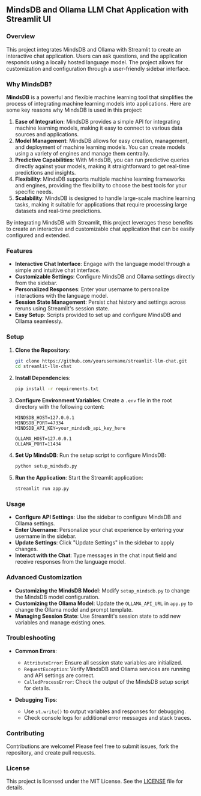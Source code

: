 ## MindsDB and Ollama LLM Chat Application with Streamlit UI

### Overview

This project integrates MindsDB and Ollama with Streamlit to create an interactive chat application. Users can ask questions, and the application responds using a locally hosted language model. The project allows for customization and configuration through a user-friendly sidebar interface.

### Why MindsDB?

**MindsDB** is a powerful and flexible machine learning tool that simplifies the process of integrating machine learning models into applications. Here are some key reasons why MindsDB is used in this project:

1. **Ease of Integration**: MindsDB provides a simple API for integrating machine learning models, making it easy to connect to various data sources and applications.
2. **Model Management**: MindsDB allows for easy creation, management, and deployment of machine learning models. You can create models using a variety of engines and manage them centrally.
3. **Predictive Capabilities**: With MindsDB, you can run predictive queries directly against your models, making it straightforward to get real-time predictions and insights.
4. **Flexibility**: MindsDB supports multiple machine learning frameworks and engines, providing the flexibility to choose the best tools for your specific needs.
5. **Scalability**: MindsDB is designed to handle large-scale machine learning tasks, making it suitable for applications that require processing large datasets and real-time predictions.

By integrating MindsDB with Streamlit, this project leverages these benefits to create an interactive and customizable chat application that can be easily configured and extended.

### Features

- **Interactive Chat Interface**: Engage with the language model through a simple and intuitive chat interface.
- **Customizable Settings**: Configure MindsDB and Ollama settings directly from the sidebar.
- **Personalized Responses**: Enter your username to personalize interactions with the language model.
- **Session State Management**: Persist chat history and settings across reruns using Streamlit's session state.
- **Easy Setup**: Scripts provided to set up and configure MindsDB and Ollama seamlessly.

### Setup

1. **Clone the Repository**:
    ```sh
    git clone https://github.com/yourusername/streamlit-llm-chat.git
    cd streamlit-llm-chat
    ```

2. **Install Dependencies**:
    ```sh
    pip install -r requirements.txt
    ```

3. **Configure Environment Variables**:
    Create a `.env` file in the root directory with the following content:
    ```env
    MINDSDB_HOST=127.0.0.1
    MINDSDB_PORT=47334
    MINDSDB_API_KEY=your_mindsdb_api_key_here

    OLLAMA_HOST=127.0.0.1
    OLLAMA_PORT=11434
    ```

4. **Set Up MindsDB**:
    Run the setup script to configure MindsDB:
    ```sh
    python setup_mindsdb.py
    ```

5. **Run the Application**:
    Start the Streamlit application:
    ```sh
    streamlit run app.py
    ```

### Usage

- **Configure API Settings**: Use the sidebar to configure MindsDB and Ollama settings.
- **Enter Username**: Personalize your chat experience by entering your username in the sidebar.
- **Update Settings**: Click "Update Settings" in the sidebar to apply changes.
- **Interact with the Chat**: Type messages in the chat input field and receive responses from the language model.

### Advanced Customization

- **Customizing the MindsDB Model**: Modify `setup_mindsdb.py` to change the MindsDB model configuration.
- **Customizing the Ollama Model**: Update the `OLLAMA_API_URL` in `app.py` to change the Ollama model and prompt template.
- **Managing Session State**: Use Streamlit's session state to add new variables and manage existing ones.

### Troubleshooting

- **Common Errors**:
    - `AttributeError`: Ensure all session state variables are initialized.
    - `RequestException`: Verify MindsDB and Ollama services are running and API settings are correct.
    - `CalledProcessError`: Check the output of the MindsDB setup script for details.

- **Debugging Tips**:
    - Use `st.write()` to output variables and responses for debugging.
    - Check console logs for additional error messages and stack traces.

### Contributing

Contributions are welcome! Please feel free to submit issues, fork the repository, and create pull requests.

### License

This project is licensed under the MIT License. See the [LICENSE](LICENSE) file for details.